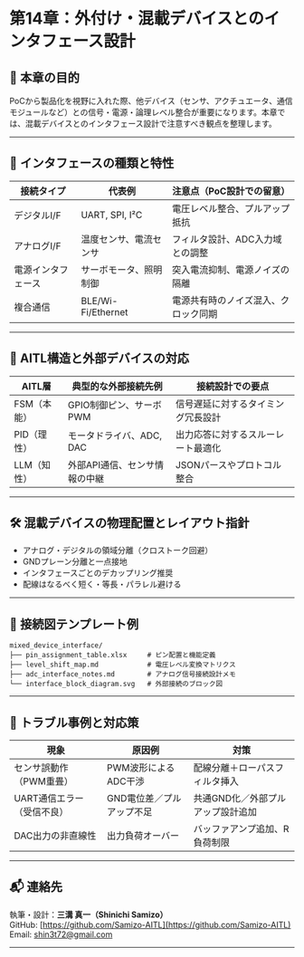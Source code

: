 # 第14章：外付け・混載デバイスとのインタフェース設計

## 🎯 本章の目的

PoCから製品化を視野に入れた際、他デバイス（センサ、アクチュエータ、通信モジュールなど）との信号・電源・論理レベル整合が重要になります。本章では、混載デバイスとのインタフェース設計で注意すべき観点を整理します。

---

## 🔌 インタフェースの種類と特性

| 接続タイプ       | 代表例                         | 注意点（PoC設計での留意）              |
|------------------|----------------------------------|----------------------------------------|
| デジタルI/F      | UART, SPI, I²C                   | 電圧レベル整合、プルアップ抵抗        |
| アナログI/F      | 温度センサ、電流センサ           | フィルタ設計、ADC入力域との調整        |
| 電源インタフェース | サーボモータ、照明制御            | 突入電流抑制、電源ノイズの隔離         |
| 複合通信         | BLE/Wi-Fi/Ethernet               | 電源共有時のノイズ混入、クロック同期   |

---

## 🧩 AITL構造と外部デバイスの対応

| AITL層       | 典型的な外部接続先例         | 接続設計での要点              |
|--------------|-------------------------------|-------------------------------|
| FSM（本能）  | GPIO制御ピン、サーボPWM        | 信号遅延に対するタイミング冗長設計 |
| PID（理性）  | モータドライバ、ADC, DAC       | 出力応答に対するスルーレート最適化 |
| LLM（知性）  | 外部API通信、センサ情報の中継   | JSONパースやプロトコル整合       |

---

## 🛠 混載デバイスの物理配置とレイアウト指針

- アナログ・デジタルの領域分離（クロストーク回避）
- GNDプレーン分離と一点接地
- インタフェースごとのデカップリング推奨
- 配線はなるべく短く・等長・パラレル避ける

---

## 📄 接続図テンプレート例

```text
mixed_device_interface/
├── pin_assignment_table.xlsx     # ピン配置と機能定義
├── level_shift_map.md            # 電圧レベル変換マトリクス
├── adc_interface_notes.md        # アナログ信号接続設計メモ
└── interface_block_diagram.svg   # 外部接続のブロック図
```

---

## 🔧 トラブル事例と対応策

| 現象                         | 原因例                        | 対策                             |
|------------------------------|-------------------------------|----------------------------------|
| センサ誤動作（PWM重畳）       | PWM波形によるADC干渉           | 配線分離＋ローパスフィルタ挿入     |
| UART通信エラー（受信不良）     | GND電位差／プルアップ不足      | 共通GND化／外部プルアップ設計追加 |
| DAC出力の非直線性             | 出力負荷オーバー              | バッファアンプ追加、R負荷制限     |

---

## 📬 連絡先

執筆・設計：**三溝 真一（Shinichi Samizo）**  
GitHub: [https://github.com/Samizo-AITL](https://github.com/Samizo-AITL)  
Email: shin3t72@gmail.com

---
